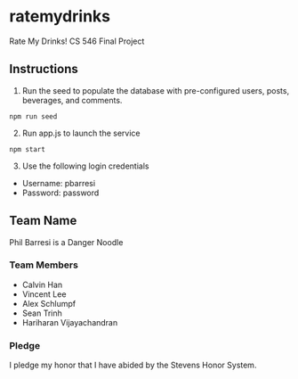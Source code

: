 # ratemydrinks

Rate My Drinks! CS 546 Final Project

## Instructions

1. Run the seed to populate the database with pre-configured users, posts, beverages, and comments.
```
npm run seed
```

2. Run app.js to launch the service
```
npm start
```

3. Use the following login credentials
- Username: pbarresi
- Password: password

## Team Name
Phil Barresi is a Danger Noodle

### Team Members
- Calvin Han
- Vincent Lee
- Alex Schlumpf
- Sean Trinh
- Hariharan Vijayachandran

### Pledge
I pledge my honor that I have abided by the Stevens Honor System.
